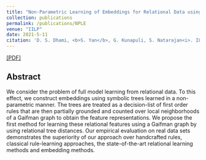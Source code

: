 ```yaml
---
title: "Non-Parametric Learning of Embeddings for Relational Data using Gaifman Locality Theorem"
collection: publications
permalink: /publications/NPLE
venue: "IILP"
date: 2021-5-11
citation: 'D. S. Dhami, <b>S. Yan</b>, G. Kunapuli, S. Natarajan<i>. ILP, 2021</i>.'
---
```


[[PDF]](https://dl.acm.org/doi/abs/10.1007/978-3-030-97454-1_7)

## Abstract
We consider the problem of full model learning from relational data. To this effect, we construct embeddings using symbolic trees learned in a non-parametric manner. The trees are treated as a decision-list of first order rules that are then partially grounded and counted over local neighborhoods of a Gaifman graph to obtain the feature representations. We propose the first method for learning these relational features using a Gaifman graph by using relational tree distances. Our empirical evaluation on real data sets demonstrates the superiority of our approach over handcrafted rules, classical rule-learning approaches, the state-of-the-art relational learning methods and embedding methods.
